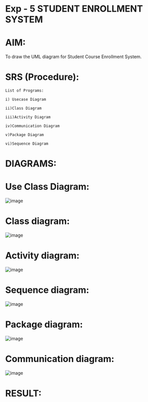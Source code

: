 # Exp - 5 STUDENT ENROLLMENT SYSTEM

# AIM:
To draw the UML diagram for Student Course Enrollment System.
# SRS (Procedure):
```
List of Programs:

i) Usecase Diagram

ii)Class Diagram

iii)Activity Diagram

iv)Communication Diagram

v)Package Diagram

vi)Sequence Diagram
```
# DIAGRAMS:
# Use Class Diagram:
![image](https://github.com/user-attachments/assets/cdffb068-f926-4476-ac0e-4f8d023e3387)
# Class diagram:
![image](https://github.com/user-attachments/assets/f2902939-b774-4742-9512-7628a281ad91)
# Activity diagram:
![image](https://github.com/user-attachments/assets/0941a8cf-4d42-4288-abcc-5b1a64c62edc)
# Sequence diagram:
![image](https://github.com/user-attachments/assets/2398274b-19d9-4974-ae80-15ef636d1428)
# Package diagram:
![image](https://github.com/user-attachments/assets/bee9e2ff-2bd6-4629-aed7-346651992dd4)
# Communication diagram:
![image](https://github.com/user-attachments/assets/8f663296-6088-451f-95cc-efd267e83556)

# RESULT:
